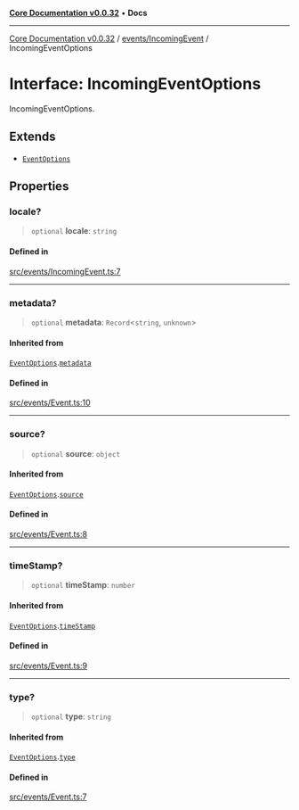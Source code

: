 [**Core Documentation v0.0.32**](../../../README.md) • **Docs**

***

[Core Documentation v0.0.32](../../../modules.md) / [events/IncomingEvent](../README.md) / IncomingEventOptions

# Interface: IncomingEventOptions

IncomingEventOptions.

## Extends

- [`EventOptions`](../../Event/interfaces/EventOptions.md)

## Properties

### locale?

> `optional` **locale**: `string`

#### Defined in

[src/events/IncomingEvent.ts:7](https://github.com/stonemjs/core/blob/59c27bdae04e7adc72d7c3e25cee704d5e04ce0c/src/events/IncomingEvent.ts#L7)

***

### metadata?

> `optional` **metadata**: `Record`\<`string`, `unknown`\>

#### Inherited from

[`EventOptions`](../../Event/interfaces/EventOptions.md).[`metadata`](../../Event/interfaces/EventOptions.md#metadata)

#### Defined in

[src/events/Event.ts:10](https://github.com/stonemjs/core/blob/59c27bdae04e7adc72d7c3e25cee704d5e04ce0c/src/events/Event.ts#L10)

***

### source?

> `optional` **source**: `object`

#### Inherited from

[`EventOptions`](../../Event/interfaces/EventOptions.md).[`source`](../../Event/interfaces/EventOptions.md#source)

#### Defined in

[src/events/Event.ts:8](https://github.com/stonemjs/core/blob/59c27bdae04e7adc72d7c3e25cee704d5e04ce0c/src/events/Event.ts#L8)

***

### timeStamp?

> `optional` **timeStamp**: `number`

#### Inherited from

[`EventOptions`](../../Event/interfaces/EventOptions.md).[`timeStamp`](../../Event/interfaces/EventOptions.md#timestamp)

#### Defined in

[src/events/Event.ts:9](https://github.com/stonemjs/core/blob/59c27bdae04e7adc72d7c3e25cee704d5e04ce0c/src/events/Event.ts#L9)

***

### type?

> `optional` **type**: `string`

#### Inherited from

[`EventOptions`](../../Event/interfaces/EventOptions.md).[`type`](../../Event/interfaces/EventOptions.md#type)

#### Defined in

[src/events/Event.ts:7](https://github.com/stonemjs/core/blob/59c27bdae04e7adc72d7c3e25cee704d5e04ce0c/src/events/Event.ts#L7)
